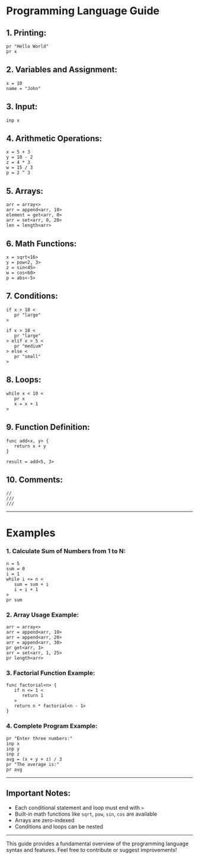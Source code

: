 # Programming Language Guide

## 1. Printing:
```crt
pr "Hello World"
pr x
```

## 2. Variables and Assignment:
```crt
x = 10
name = "John"
```

## 3. Input:
```crt
inp x
```

## 4. Arithmetic Operations:
```crt
x = 5 + 3
y = 10 - 2
z = 4 * 3
w = 15 / 3
p = 2 ^ 3
```

## 5. Arrays:
```crt
arr = array<>
arr = append<arr, 10>
element = get<arr, 0>
arr = set<arr, 0, 20>
len = length<arr>
```

## 6. Math Functions:
```crt
x = sqrt<16>
y = pow<2, 3>
z = sin<45>
w = cos<60>
p = abs<-5>
```

## 7. Conditions:
```crt
if x > 10 <
   pr "large"
>

if x > 10 <
   pr "large"
> elif x > 5 <
   pr "medium"
> else <
   pr "small"
>
```

## 8. Loops:
```crt
while x < 10 <
   pr x
   x = x + 1
>
```

## 9. Function Definition:
```crt
func add<x, y> {
   return x + y
}

result = add<5, 3>
```

## 10. Comments:
```crt
//
///
///
```
---

# Examples

### 1. Calculate Sum of Numbers from 1 to N:
```crt
n = 5
sum = 0
i = 1
while i <= n <
   sum = sum + i
   i = i + 1
>
pr sum
```

### 2. Array Usage Example:
```crt
arr = array<>
arr = append<arr, 10>
arr = append<arr, 20>
arr = append<arr, 30>
pr get<arr, 1>
arr = set<arr, 1, 25>
pr length<arr>
```

### 3. Factorial Function Example:
```crt
func factorial<n> {
   if n <= 1 <
      return 1
   >
   return n * factorial<n - 1>
}
```

### 4. Complete Program Example:
```crt
pr "Enter three numbers:"
inp x
inp y
inp z
avg = (x + y + z) / 3
pr "The average is:"
pr avg
```

---

## Important Notes:
- Each conditional statement and loop must end with `>`
- Built-in math functions like `sqrt`, `pow`, `sin`, `cos` are available
- Arrays are zero-indexed
- Conditions and loops can be nested

---

This guide provides a fundamental overview of the programming language syntax and features. Feel free to contribute or suggest improvements!

